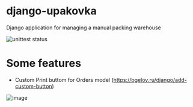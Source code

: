 # django-upakovka
Django application for managing a manual packing warehouse

![unittest status](https://github.com/bgelov/django-upakovka/actions/workflows/django-unittest.yml/badge.svg)


# Some features
- Custom Print buttom for Orders model (https://bgelov.ru/django/add-custom-button)

![image](https://github.com/bgelov/django-upakovka/assets/5302940/08c3fbaf-5a55-4be7-a034-201bc6312ef5)
